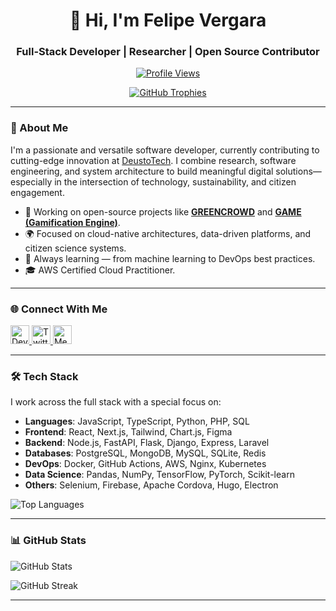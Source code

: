 <h1 align="center">👋 Hi, I'm Felipe Vergara</h1>
<h3 align="center">Full-Stack Developer | Researcher | Open Source Contributor</h3>

<p align="center">
  <a href="https://github.com/fvergaracl">
    <img src="https://komarev.com/ghpvc/?username=fvergaracl&label=Profile%20views&color=0e75b6&style=flat" alt="Profile Views" />
  </a>
</p>

<p align="center">
  <a href="https://github-profile-trophy.vercel.app/?username=fvergaracl">
    <img src="https://github-profile-trophy.vercel.app/?username=fvergaracl&margin-w=5&theme=flat&no-frame=true&rank=SECRET,SSS,AAA,AA,A,B,C" alt="GitHub Trophies" />
  </a>
</p>

---

### 🚀 About Me

I'm a passionate and versatile software developer, currently contributing to cutting-edge innovation at [DeustoTech](https://deustotech.deusto.es/). I combine research, software engineering, and system architecture to build meaningful digital solutions—especially in the intersection of technology, sustainability, and citizen engagement.

- 🔭 Working on open-source projects like **[GREENCROWD](https://github.com/fvergaracl/greencrowd)** and **[GAME (Gamification Engine)](https://github.com/fvergaracl/GAME)**.
- 🌍 Focused on cloud-native architectures, data-driven platforms, and citizen science systems.
- 🧠 Always learning — from machine learning to DevOps best practices.
- 🎓 AWS Certified Cloud Practitioner.

---

### 🌐 Connect With Me

<p>
  <a href="https://dev.to/fvergaracl" target="_blank">
    <img alt="Dev.to" src="https://raw.githubusercontent.com/rahuldkjain/github-profile-readme-generator/master/src/images/icons/Social/devto.svg" width="30" />
  </a>
  <a href="https://twitter.com/fvergaracl" target="_blank">
    <img alt="Twitter" src="https://raw.githubusercontent.com/rahuldkjain/github-profile-readme-generator/master/src/images/icons/Social/twitter.svg" width="30" />
  </a>
  <a href="https://medium.com/@fvergaracl" target="_blank">
    <img alt="Medium" src="https://raw.githubusercontent.com/rahuldkjain/github-profile-readme-generator/master/src/images/icons/Social/medium.svg" width="30" />
  </a>
</p>

---

### 🛠️ Tech Stack

I work across the full stack with a special focus on:

- **Languages**: JavaScript, TypeScript, Python, PHP, SQL
- **Frontend**: React, Next.js, Tailwind, Chart.js, Figma
- **Backend**: Node.js, FastAPI, Flask, Django, Express, Laravel
- **Databases**: PostgreSQL, MongoDB, MySQL, SQLite, Redis
- **DevOps**: Docker, GitHub Actions, AWS, Nginx, Kubernetes
- **Data Science**: Pandas, NumPy, TensorFlow, PyTorch, Scikit-learn
- **Others**: Selenium, Firebase, Apache Cordova, Hugo, Electron

<p>
  <img src="https://github-readme-stats.vercel.app/api/top-langs?username=fvergaracl&show_icons=true&locale=en&layout=compact" alt="Top Languages" />
</p>

---

### 📊 GitHub Stats

<p>
  <img src="https://github-readme-stats.vercel.app/api?username=fvergaracl&show_icons=true&locale=en" alt="GitHub Stats" />
</p>

<p>
  <img src="https://github-readme-streak-stats.herokuapp.com/?user=fvergaracl" alt="GitHub Streak" />
</p>

---
